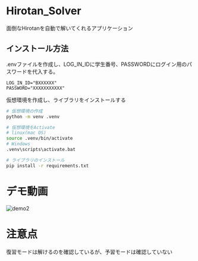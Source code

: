 # Hirotan_Solver

面倒なHirotanを自動で解いてくれるアプリケーション

## インストール方法

.envファイルを作成し、LOG_IN_IDに学生番号、PASSWORDにログイン用のパスワードを代入する。

```sh:.env
LOG_IN_ID="BXXXXXX"
PASSWORD="XXXXXXXXXXX"
```

仮想環境を作成し、ライブラリをインストールする

```sh
# 仮想環境の作成
python -m venv .venv

# 仮想環境をActivate
# linux(mac OS)
source .venv/bin/activate
# Windows
.venv\scripts\activate.bat

# ライブラリのインストール
pip install -r requirements.txt
```

# デモ動画
![demo2](https://github.com/jijinbei/Hirotan_Solver/assets/87472238/3fc67a93-a0a3-4955-a499-5bca828ed344)

# 注意点
復習モードは解けるのを確認しているが、予習モードは確認していない
